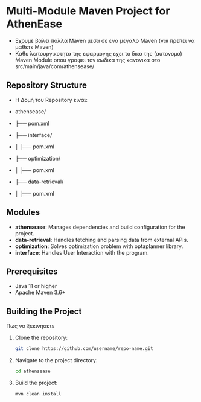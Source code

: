 # Multi-Module Maven Project for AthenEase

- Εχουμε βαλει πολλα Maven μεσα σε ενα μεγαλο Maven (ναι πρεπει να μαθετε Maven)
- Καθε λειτουργικοτητα της εφαρμογης εχει το δικο της (αυτονομο) Maven Module οπου γραφει τον κωδικα της κανονικα στο src/main/java/com/athensease/

## Repository Structure
- Η Δομή του Repository ειναι:

- athensease/
- ├── pom.xml
- ├── interface/
- │   ├── pom.xml
- ├── optimization/
- │   ├── pom.xml
- ├── data-retrieval/
- │   ├── pom.xml

## Modules
- **athensease**: Manages dependencies and build configuration for the project.
- **data-retrieval**: Handles fetching and parsing data from external APIs.
- **optimization**: Solves optimization problem with optaplanner library.
- **interface**: Handles User Interaction with the program.

## Prerequisites
- Java 11 or higher
- Apache Maven 3.6+

## Building the Project
Πως να ξεκινησετε

1. Clone the repository:
   ```bash
   git clone https://github.com/username/repo-name.git
2. Navigate to the project directory:
    ```bash
    cd athensease
3. Build the project:
    ```bash
    mvn clean install

